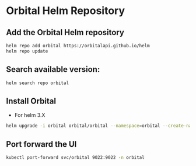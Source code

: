 # Orbital Helm Repository

## Add the Orbital Helm repository

```sh
helm repo add orbital https://orbitalapi.github.io/helm
helm repo update
```

## Search available version:

```bash
helm search repo orbital
```

## Install Orbital

- For helm 3.X

```bash
helm upgrade -i orbital orbital/orbital --namespace=orbital --create-namespace
```

## Port forward the UI
```bash
kubectl port-forward svc/orbital 9022:9022 -n orbital
```
